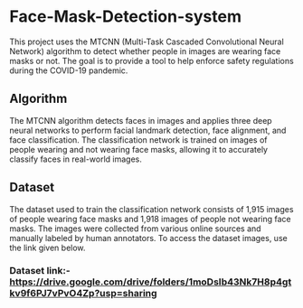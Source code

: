 # Face-Mask-Detection-system
This project uses the MTCNN (Multi-Task Cascaded Convolutional Neural Network) algorithm to detect whether people in images are wearing face masks or not. The goal is to provide a tool to help enforce safety regulations during the COVID-19 pandemic.

## Algorithm

The MTCNN algorithm detects faces in images and applies three deep neural networks to perform facial landmark detection, face alignment, and face classification. The classification network is trained on images of people wearing and not wearing face masks, allowing it to accurately classify faces in real-world images.

## Dataset

The dataset used to train the classification network consists of 1,915 images of people wearing face masks and 1,918 images of people not wearing face masks. The images were collected from various online sources and manually labeled by human annotators. To access the dataset images, use the link given below.

### Dataset link:- https://drive.google.com/drive/folders/1moDsIb43Nk7H8p4gtkv9f6PJ7vPvO4Zp?usp=sharing
